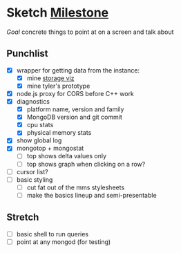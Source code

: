 # Sketch [Milestone](./milestones.md)

_Goal_ concrete things to point at on a screen and talk about

## Punchlist

- [x] wrapper for getting data from the instance:
  - [x] mine [storage viz](http://github.com/10gen-labs/storage-viz)
  - [x] mine tyler's prototype
- [x] node.js proxy for CORS before C++ work
- [x] diagnostics
  - [x] platform name, version and family
  - [x] MongoDB version and git commit
  - [x] cpu stats
  - [x] physical memory stats
- [x] show global log
- [x] mongotop + mongostat
  - [ ] top shows delta values only
  - [ ] top shows graph when clicking on a row?
- [ ] cursor list?
- [ ] basic styling
  - [ ] cut fat out of the mms stylesheets
  - [ ] make the basics lineup and semi-presentable

## Stretch

- [ ] basic shell to run queries
- [ ] point at any mongod (for testing)
